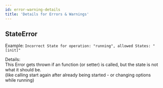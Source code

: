 ```yaml
---
id: error-warning-details
title: 'Details for Errors & Warnings'
---
```


## StateError

Example: `Incorrect State for operation: "running", allowed States: "[init]"`

Details:  
This Error gets thrown if an function (or setter) is called, but the state is not what it should be.  
(like calling start again after already being started - or changing options while running)

